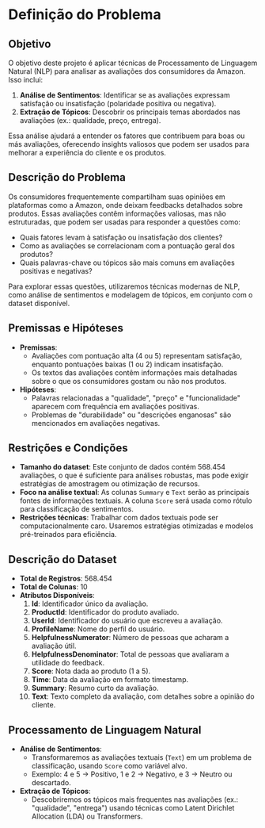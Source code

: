 # **Definição do Problema**

## **Objetivo**
O objetivo deste projeto é aplicar técnicas de Processamento de Linguagem Natural (NLP) para analisar as avaliações dos consumidores da Amazon. Isso inclui:
1. **Análise de Sentimentos**: Identificar se as avaliações expressam satisfação ou insatisfação (polaridade positiva ou negativa).
2. **Extração de Tópicos**: Descobrir os principais temas abordados nas avaliações (ex.: qualidade, preço, entrega).

Essa análise ajudará a entender os fatores que contribuem para boas ou más avaliações, oferecendo insights valiosos que podem ser usados para melhorar a experiência do cliente e os produtos.

## **Descrição do Problema**
Os consumidores frequentemente compartilham suas opiniões em plataformas como a Amazon, onde deixam feedbacks detalhados sobre produtos. Essas avaliações contêm informações valiosas, mas não estruturadas, que podem ser usadas para responder a questões como:
- Quais fatores levam à satisfação ou insatisfação dos clientes?
- Como as avaliações se correlacionam com a pontuação geral dos produtos?
- Quais palavras-chave ou tópicos são mais comuns em avaliações positivas e negativas?

Para explorar essas questões, utilizaremos técnicas modernas de NLP, como análise de sentimentos e modelagem de tópicos, em conjunto com o dataset disponível.

## **Premissas e Hipóteses**
- **Premissas**:
  - Avaliações com pontuação alta (4 ou 5) representam satisfação, enquanto pontuações baixas (1 ou 2) indicam insatisfação.
  - Os textos das avaliações contêm informações mais detalhadas sobre o que os consumidores gostam ou não nos produtos.
- **Hipóteses**:
  - Palavras relacionadas a "qualidade", "preço" e "funcionalidade" aparecem com frequência em avaliações positivas.
  - Problemas de "durabilidade" ou "descrições enganosas" são mencionados em avaliações negativas.

## **Restrições e Condições**
- **Tamanho do dataset**: Este conjunto de dados contém 568.454 avaliações, o que é suficiente para análises robustas, mas pode exigir estratégias de amostragem ou otimização de recursos.
- **Foco na análise textual**: As colunas `Summary` e `Text` serão as principais fontes de informações textuais. A coluna `Score` será usada como rótulo para classificação de sentimentos.
- **Restrições técnicas**: Trabalhar com dados textuais pode ser computacionalmente caro. Usaremos estratégias otimizadas e modelos pré-treinados para eficiência.

## **Descrição do Dataset**
- **Total de Registros**: 568.454
- **Total de Colunas**: 10
- **Atributos Disponíveis**:
  1. **Id**: Identificador único da avaliação.
  2. **ProductId**: Identificador do produto avaliado.
  3. **UserId**: Identificador do usuário que escreveu a avaliação.
  4. **ProfileName**: Nome do perfil do usuário.
  5. **HelpfulnessNumerator**: Número de pessoas que acharam a avaliação útil.
  6. **HelpfulnessDenominator**: Total de pessoas que avaliaram a utilidade do feedback.
  7. **Score**: Nota dada ao produto (1 a 5).
  8. **Time**: Data da avaliação em formato timestamp.
  9. **Summary**: Resumo curto da avaliação.
  10. **Text**: Texto completo da avaliação, com detalhes sobre a opinião do cliente.

## **Processamento de Linguagem Natural**
- **Análise de Sentimentos**:
  - Transformaremos as avaliações textuais (`Text`) em um problema de classificação, usando `Score` como variável alvo.
  - Exemplo: 4 e 5 → Positivo, 1 e 2 → Negativo, e 3 → Neutro ou descartado.
- **Extração de Tópicos**:
  - Descobriremos os tópicos mais frequentes nas avaliações (ex.: "qualidade", "entrega") usando técnicas como Latent Dirichlet Allocation (LDA) ou Transformers.
